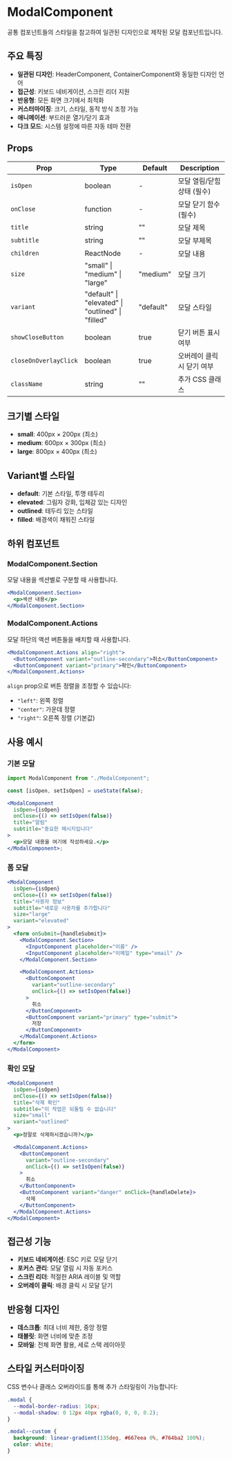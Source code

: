 # ModalComponent

공통 컴포넌트들의 스타일을 참고하여 일관된 디자인으로 제작된 모달 컴포넌트입니다.

## 주요 특징

- **일관된 디자인**: HeaderComponent, ContainerComponent와 동일한 디자인 언어
- **접근성**: 키보드 네비게이션, 스크린 리더 지원
- **반응형**: 모든 화면 크기에서 최적화
- **커스터마이징**: 크기, 스타일, 동작 방식 조정 가능
- **애니메이션**: 부드러운 열기/닫기 효과
- **다크 모드**: 시스템 설정에 따른 자동 테마 전환

## Props

| Prop                  | Type                                              | Default   | Description                |
| --------------------- | ------------------------------------------------- | --------- | -------------------------- |
| `isOpen`              | boolean                                           | -         | 모달 열림/닫힘 상태 (필수) |
| `onClose`             | function                                          | -         | 모달 닫기 함수 (필수)      |
| `title`               | string                                            | ""        | 모달 제목                  |
| `subtitle`            | string                                            | ""        | 모달 부제목                |
| `children`            | ReactNode                                         | -         | 모달 내용                  |
| `size`                | "small" \| "medium" \| "large"                    | "medium"  | 모달 크기                  |
| `variant`             | "default" \| "elevated" \| "outlined" \| "filled" | "default" | 모달 스타일                |
| `showCloseButton`     | boolean                                           | true      | 닫기 버튼 표시 여부        |
| `closeOnOverlayClick` | boolean                                           | true      | 오버레이 클릭 시 닫기 여부 |
| `className`           | string                                            | ""        | 추가 CSS 클래스            |

## 크기별 스타일

- **small**: 400px × 200px (최소)
- **medium**: 600px × 300px (최소)
- **large**: 800px × 400px (최소)

## Variant별 스타일

- **default**: 기본 스타일, 투명 테두리
- **elevated**: 그림자 강화, 입체감 있는 디자인
- **outlined**: 테두리 있는 스타일
- **filled**: 배경색이 채워진 스타일

## 하위 컴포넌트

### ModalComponent.Section

모달 내용을 섹션별로 구분할 때 사용합니다.

```jsx
<ModalComponent.Section>
  <p>섹션 내용</p>
</ModalComponent.Section>
```

### ModalComponent.Actions

모달 하단의 액션 버튼들을 배치할 때 사용합니다.

```jsx
<ModalComponent.Actions align="right">
  <ButtonComponent variant="outline-secondary">취소</ButtonComponent>
  <ButtonComponent variant="primary">확인</ButtonComponent>
</ModalComponent.Actions>
```

`align` prop으로 버튼 정렬을 조정할 수 있습니다:

- `"left"`: 왼쪽 정렬
- `"center"`: 가운데 정렬
- `"right"`: 오른쪽 정렬 (기본값)

## 사용 예시

### 기본 모달

```jsx
import ModalComponent from "./ModalComponent";

const [isOpen, setIsOpen] = useState(false);

<ModalComponent
  isOpen={isOpen}
  onClose={() => setIsOpen(false)}
  title="알림"
  subtitle="중요한 메시지입니다"
>
  <p>모달 내용을 여기에 작성하세요.</p>
</ModalComponent>;
```

### 폼 모달

```jsx
<ModalComponent
  isOpen={isOpen}
  onClose={() => setIsOpen(false)}
  title="사용자 정보"
  subtitle="새로운 사용자를 추가합니다"
  size="large"
  variant="elevated"
>
  <form onSubmit={handleSubmit}>
    <ModalComponent.Section>
      <InputComponent placeholder="이름" />
      <InputComponent placeholder="이메일" type="email" />
    </ModalComponent.Section>

    <ModalComponent.Actions>
      <ButtonComponent
        variant="outline-secondary"
        onClick={() => setIsOpen(false)}
      >
        취소
      </ButtonComponent>
      <ButtonComponent variant="primary" type="submit">
        저장
      </ButtonComponent>
    </ModalComponent.Actions>
  </form>
</ModalComponent>
```

### 확인 모달

```jsx
<ModalComponent
  isOpen={isOpen}
  onClose={() => setIsOpen(false)}
  title="삭제 확인"
  subtitle="이 작업은 되돌릴 수 없습니다"
  size="small"
  variant="outlined"
>
  <p>정말로 삭제하시겠습니까?</p>

  <ModalComponent.Actions>
    <ButtonComponent
      variant="outline-secondary"
      onClick={() => setIsOpen(false)}
    >
      취소
    </ButtonComponent>
    <ButtonComponent variant="danger" onClick={handleDelete}>
      삭제
    </ButtonComponent>
  </ModalComponent.Actions>
</ModalComponent>
```

## 접근성 기능

- **키보드 네비게이션**: ESC 키로 모달 닫기
- **포커스 관리**: 모달 열림 시 자동 포커스
- **스크린 리더**: 적절한 ARIA 레이블 및 역할
- **오버레이 클릭**: 배경 클릭 시 모달 닫기

## 반응형 디자인

- **데스크톱**: 최대 너비 제한, 중앙 정렬
- **태블릿**: 화면 너비에 맞춘 조정
- **모바일**: 전체 화면 활용, 세로 스택 레이아웃

## 스타일 커스터마이징

CSS 변수나 클래스 오버라이드를 통해 추가 스타일링이 가능합니다:

```css
.modal {
  --modal-border-radius: 16px;
  --modal-shadow: 0 12px 40px rgba(0, 0, 0, 0.2);
}

.modal--custom {
  background: linear-gradient(135deg, #667eea 0%, #764ba2 100%);
  color: white;
}
```
